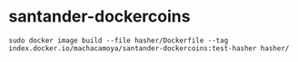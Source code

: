 # santander-dockercoins
```
sudo docker image build --file hasher/Dockerfile --tag index.docker.io/machacamoya/santander-dockercoins:test-hasher hasher/
